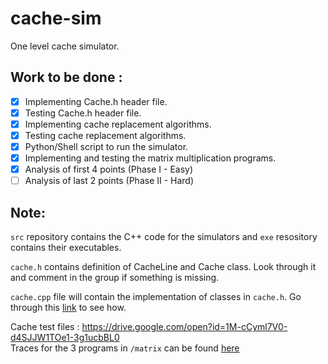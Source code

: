 # cache-sim

One level cache simulator.

## Work to be done :

- [x] Implementing Cache.h header file. 
- [x] Testing Cache.h header file.
- [x] Implementing cache replacement algorithms.
- [x] Testing cache replacement algorithms.
- [x] Python/Shell script to run the simulator.
- [x] Implementing and testing the matrix multiplication programs.
- [x] Analysis of first 4 points (Phase I - Easy)
- [ ] Analysis of last 2 points (Phase II - Hard)

## Note: 

```src``` repository contains the C++ code for the simulators and ```exe``` resository contains their executables.

```cache.h``` contains definition of CacheLine and Cache class. Look  through it and comment in the group if something is missing.

```cache.cpp``` file will contain the implementation of classes in ```cache.h```. Go through this [link](https://www.google.com/url?sa=t&rct=j&q=&esrc=s&source=web&cd=13&ved=2ahUKEwiq0fuKg_fgAhUTf30KHan4D2gQFjAMegQIBBAC&url=http%3A%2F%2Fwww.math.uaa.alaska.edu%2F~afkjm%2Fcsce211%2Fhandouts%2FSeparateCompilation.pdf&usg=AOvVaw38Xpw3O7L0dEYuSApDESES) to see how.

Cache test files : https://drive.google.com/open?id=1M-cCyml7V0-d4SJJW1TOe1-3g1ucbBL0  
Traces for the 3 programs in ```/matrix``` can be found [here](https://drive.google.com/open?id=1JsXtNrd9Myawke7c2M9BEU8nSjW3ATSR)
